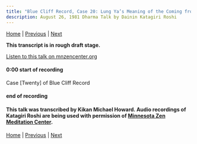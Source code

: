```yaml
---
title: "Blue Cliff Record, Case 20: Lung Ya’s Meaning of the Coming from the West – Talk 1"
description: August 26, 1981 Dharma Talk by Dainin Katagiri Roshi
---
```


[Home](index#1981) \| 
[Previous](unfinished-1981-1) \| 
[Next](unfinished-1981-2) 

**This transcript is in rough draft stage.**

<a href="https://www.mnzencenter.org/the-dainin-katagiri-audio-archive/blue-cliff-record-case-20-lecture-1" target="_blank">Listen to this talk on mnzencenter.org</a>

<a name="000"></a>
#### 0:00 start of recording


Case [Twenty] of Blue Cliff Record




#### end of recording


#### This talk was transcribed by Kikan Michael Howard. Audio recordings of Katagiri Roshi are being used with permission of [Minnesota Zen Meditation Center](https://www.mnzencenter.org/katagiri-project.html).

[Home](index#1981) \| 
[Previous](unfinished-1981-1) \| 
[Next](unfinished-1981-2)